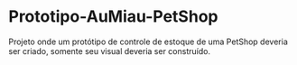 # Prototipo-AuMiau-PetShop
Projeto onde um protótipo de controle de estoque de uma PetShop deveria ser criado, somente seu visual deveria ser construído.
